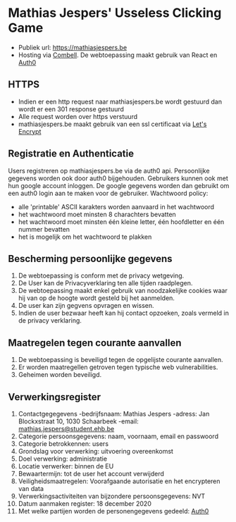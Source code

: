 # Mathias Jespers' Usseless Clicking Game
- Publiek url: https://mathiasjespers.be 
- Hosting via [Combell](https://www.combell.com/en/). De webtoepassing maakt gebruik van React en [Auth0](https://auth0.com/)


## HTTPS
- Indien er een http request naar mathiasjespers.be wordt gestuurd dan wordt er een 301 response gestuurd
- Alle request worden over https verstuurd  
- mathiasjespers.be maakt gebruik van een ssl certificaat via [Let's Encrypt](https://letsencrypt.org/#)


## Registratie en Authenticatie
Users registreren op mathiasjespers.be via de auth0 api. Persoonlijke gegevens worden ook door auth0 bijgehouden. Gebruikers kunnen ook met hun google account inloggen. De google gegevens worden dan gebruikt om een auth0 login aan te maken voor de gebruiker.
Wachtwoord policy:
- alle 'printable' ASCII karakters worden aanvaard in het wachtwoord
- het wachtwoord moet minsten 8 charachters bevatten
- het wachtwoord moet minsten één kleine letter, één hoofdletter en één nummer bevatten
- het is mogelijk om het wachtwoord te plakken


## Bescherming persoonlijke gegevens
1. De webtoepassing is conform met de privacy wetgeving. 
2. De User kan de Privacyverklaring ten alle tijden raadplegen. 
3. De webtoepassing maakt enkel gebruik van noodzakelijke cookies waar hij van op de hoogte wordt gesteld bij het aanmelden. 
4. De user kan zijn gegvens opvragen en wissen. 
5. Indien de user bezwaar heeft kan hij contact opzoeken, zoals vermeld in de privacy verklaring.


## Maatregelen tegen courante aanvallen
1. De webtoepassing is beveiligd tegen de opgelijste courante aanvallen.
3. Er worden maatregellen getroven tegen typische web vulnerabilities.
2. Geheimen worden beveiligd.


## Verwerkingsregister
1. Contactgegegevens -bedrijfsnaam: Mathias Jespers -adress: Jan Blockxstraat 10, 1030 Schaarbeek -email: mathias.jespers@student.ehb.be
2. Categorie persoonsgegevens: naam, voornaam, email en passwoord 
3. Categorie betrokkennen: users
4. Grondslag voor verwerking: uitvoering overeenkomst 
5. Doel verwerking: administratie
6. Locatie verwerker: binnen de EU 
7. Bewaartermijn: tot de user het account verwijderd 
8. Veiligheidsmaatregelen: Voorafgaande autorisatie en het encrypteren van data 
9. Verwerkingsactiviteiten van bijzondere persoonsgegevens: NVT 
10. Datum aanmaken register: 18 december 2020 
11. Met welke partijen worden de personengegevens gedeeld: [Auth0](https://auth0.com/)
